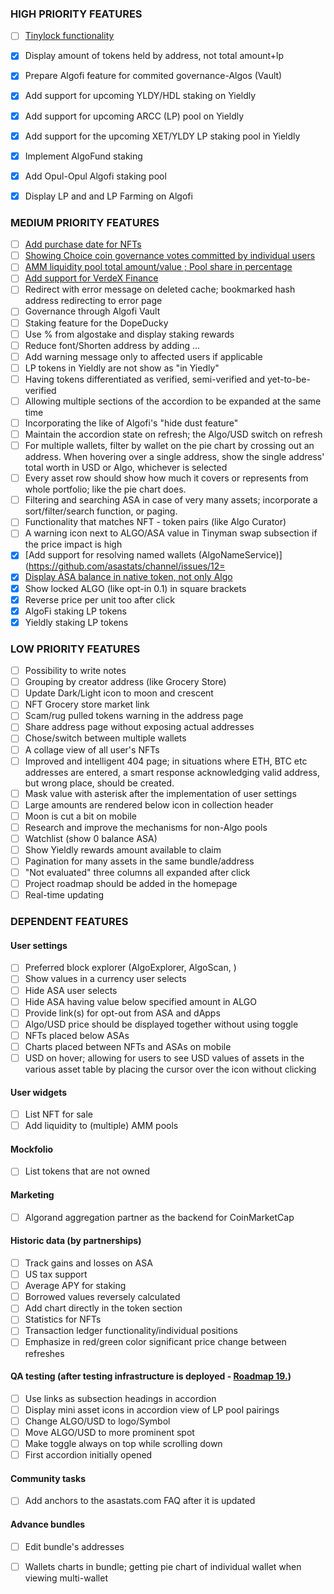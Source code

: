 ### HIGH PRIORITY FEATURES

- [ ] [Tinylock functionality](https://github.com/asastats/channel/issues/33)
- [x] Display amount of tokens held by address, not total amount+lp
- [x] Prepare Algofi feature for commited governance-Algos (Vault)
- [x] Add support for upcoming YLDY/HDL staking on Yieldly
- [x] Add support for upcoming ARCC (LP) pool on Yieldly
- [x] Add support for the upcoming XET/YLDY LP staking pool in Yieldly
- [x] Implement AlgoFund staking
- [x] Add Opul-Opul Algofi staking pool
- [x] Display LP and and LP Farming on Algofi


### MEDIUM PRIORITY FEATURES

- [ ] [Add purchase date for NFTs](https://github.com/asastats/channel/issues/17)
- [ ] [Showing Choice coin governance votes committed by individual users](https://github.com/asastats/channel/issues/24)
- [ ] [AMM liquidity pool total amount/value ; Pool share in percentage](https://github.com/asastats/channel/discussions/32)
- [ ] [Add support for VerdeX Finance](https://github.com/asastats/channel/issues/2)
- [ ] Redirect with error message on deleted cache; bookmarked hash address redirecting to error page
- [ ] Governance through Algofi Vault
- [ ] Staking feature for the DopeDucky
- [ ] Use % from algostake and display staking rewards
- [ ] Reduce font/Shorten address by adding ...
- [ ] Add warning message only to affected users if applicable
- [ ] LP tokens in Yieldly are not show as "in Yiedly"
- [ ] Having tokens differentiated as verified, semi-verified and yet-to-be-verified
- [ ] Allowing multiple sections of the accordion to be expanded at the same time
- [ ] Incorporating the like of Algofi's "hide dust feature"
- [ ] Maintain the accordion state on refresh; the Algo/USD switch on refresh 
- [ ] For multiple wallets, filter by wallet on the pie chart by crossing out an address. When hovering over a single address, show the single address' total worth in USD or Algo, whichever is selected 
- [ ] Every asset row should show how much it covers or represents from whole portfolio; like the pie chart does.
- [ ] Filtering and searching ASA in case of very many assets; incorporate a sort/filter/search function, or paging.
- [ ] Functionality that matches NFT - token pairs (like Algo Curator)
- [ ] A warning icon next to ALGO/ASA value in Tinyman swap subsection if the price impact is high
- [x] [Add support for resolving named wallets (AlgoNameService)](https://github.com/asastats/channel/issues/12=
- [x] [Display ASA balance in native token, not only Algo](https://github.com/asastats/channel/issues/16)
- [x] Show locked ALGO (like opt-in 0.1) in square brackets
- [x] Reverse price per unit too after click
- [x] AlgoFi staking LP tokens
- [x] Yieldly staking LP tokens

### LOW PRIORITY FEATURES 

- [ ] Possibility to write notes
- [ ] Grouping by creator address (like Grocery Store)
- [ ] Update Dark/Light icon to moon and crescent
- [ ] NFT Grocery store market link
- [ ] Scam/rug pulled tokens warning in the address page
- [ ] Share address page without exposing actual addresses
- [ ] Chose/switch between multiple wallets
- [ ] A collage view of all user's NFTs
- [ ] Improved and intelligent 404 page; in situations where ETH, BTC etc addresses are entered, a smart response acknowledging valid address, but wrong place, should be created. 
- [ ] Mask value with asterisk after the implementation of user settings 
- [ ] Large amounts are rendered below icon in collection header
- [ ] Moon is cut a bit on mobile
- [ ] Research and improve the mechanisms for non-Algo pools
- [ ] Watchlist (show 0 balance ASA)
- [ ] Show Yieldly rewards amount available to claim
- [ ] Pagination for many assets in the same bundle/address
- [ ] "Not evaluated" three columns all expanded after click
- [ ] Project roadmap should be added in the homepage 
- [ ] Real-time updating

### DEPENDENT FEATURES

#### User settings

- [ ] Preferred block explorer (AlgoExplorer, AlgoScan, )
- [ ] Show values in a currency user selects
- [ ] Hide ASA user selects
- [ ] Hide ASA having value below specified amount in ALGO
- [ ] Provide link(s) for opt-out from ASA and dApps
- [ ] Algo/USD price should be displayed together without using toggle
- [ ] NFTs placed below ASAs
- [ ] Charts placed between NFTs and ASAs on mobile
- [ ] USD on hover; allowing for users to see USD values of assets in the various asset table by placing the cursor over the icon without clicking

#### User widgets

- [ ] List NFT for sale
- [ ] Add liquidity to (multiple) AMM pools

#### Mockfolio

- [ ] List tokens that are not owned

#### Marketing

- [ ] Algorand aggregation partner as the backend for CoinMarketCap

#### Historic data (by partnerships)

- [ ] Track gains and losses on ASA
- [ ] US tax support
- [ ] Average APY for staking
- [ ] Borrowed values reversely calculated 
- [ ] Add chart directly in the token section
- [ ] Statistics for NFTs
- [ ] Transaction ledger functionality/individual positions
- [ ] Emphasize in red/green color significant price change between refreshes

#### QA testing (after testing infrastructure is deployed - [Roadmap 19.](https://github.com/asastats/docs/blob/main/roadmap.md))

- [ ] Use links as subsection headings in accordion
- [ ] Display mini asset icons in accordion view of LP pool pairings
- [ ] Change ALGO/USD to logo/Symbol
- [ ] Move ALGO/USD to more prominent spot
- [ ] Make toggle always on top while scrolling down
- [ ] First accordion initially opened

#### Community tasks

- [ ] Add anchors to the asastats.com FAQ after it is updated

#### Advance bundles

- [ ] Edit bundle's addresses
- [ ] Wallets charts in bundle; getting pie chart of individual wallet when viewing multi-wallet 


